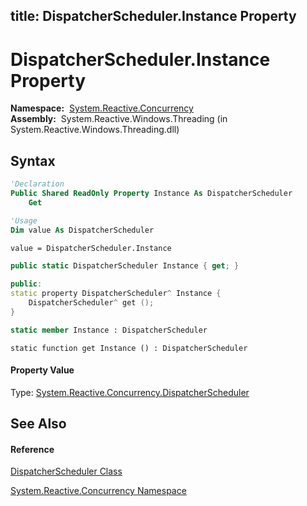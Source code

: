 title: DispatcherScheduler.Instance Property
---
# DispatcherScheduler.Instance Property

**Namespace:**  [System.Reactive.Concurrency](System.Reactive.Concurrency/System.Reactive.Concurrency)  
**Assembly:**  System.Reactive.Windows.Threading (in System.Reactive.Windows.Threading.dll)

## Syntax

```vb
'Declaration
Public Shared ReadOnly Property Instance As DispatcherScheduler
    Get
```

```vb
'Usage
Dim value As DispatcherScheduler

value = DispatcherScheduler.Instance
```

```csharp
public static DispatcherScheduler Instance { get; }
```

```c++
public:
static property DispatcherScheduler^ Instance {
    DispatcherScheduler^ get ();
}
```

```fsharp
static member Instance : DispatcherScheduler
```

```jscript
static function get Instance () : DispatcherScheduler
```

#### Property Value

Type: [System.Reactive.Concurrency.DispatcherScheduler](DispatcherScheduler/DispatcherScheduler)

## See Also

#### Reference

[DispatcherScheduler Class](DispatcherScheduler/DispatcherScheduler)

[System.Reactive.Concurrency Namespace](System.Reactive.Concurrency/System.Reactive.Concurrency)






